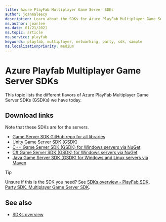 ```yaml
---
title: Azure PlayFab Multiplayer Game Server SDKs
author: joannaleecy
description: Learn about the SDKs for Azure PlayFab Multiplayer Game Servers.
ms.author: joanlee
ms.date: 01/21/2021
ms.topic: article
ms.service: playfab
keywords: playfab, multiplayer, networking, party, sdk, sample
ms.localizationpriority: medium
---
```


# Azure Playfab Multiplayer Game Server SDKs

This topic lists the different flavors of Azure PlayFab Multiplayer Game Server SDKs (GSDKs) we have today.

## Download links

Note that these SDKs are for the servers.
* [Game Server SDK GitHub repo for all libraries](https://github.com/PlayFab/gsdk)
* [Unity Game Server SDK (GSDK)](https://github.com/PlayFab/gsdk/tree/master/UnityGsdk)
* [C++ Game Server SDK (GSDK) for Windows servers via NuGet](https://www.nuget.org/packages/com.playfab.cppgsdk.v140)
* [C# Game Server SDK (GSDK) for Windows servers via NuGet](https://www.nuget.org/packages/com.playfab.csharpgsdk)
* [Java Game Server SDK (GSDK) for Windows and Linux servers via Maven](https://mvnrepository.com/artifact/com.playfab/gameserverSDK)

> [!Tip]
> Unsure if this is the SDK you need? See [SDKs overview - PlayFab SDK, Party SDK, Multiplayer Game Server SDK](../../../sdks/sdk-overview.md).

## See also

* [SDKs overview](../../../sdks/sdk-overview.md)
